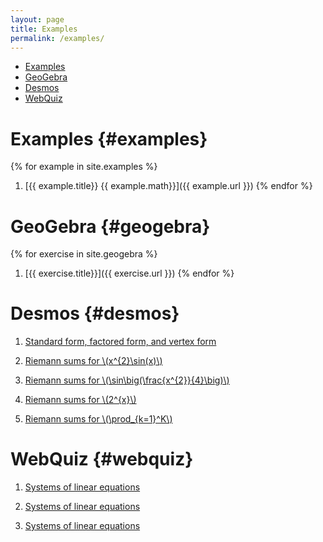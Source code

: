 ```yaml
---
layout: page
title: Examples
permalink: /examples/
---
```


- [Examples](#examples)
- [GeoGebra](#geogebra)
- [Desmos](#desmos)
- [WebQuiz](#webquiz)

# Examples {#examples}

{% for example in site.examples %}
1. [{{ example.title}} {{ example.math}}]({{ example.url }})
{% endfor %}

# GeoGebra {#geogebra}

{% for exercise in site.geogebra %}
1. [{{ exercise.title}}]({{ exercise.url }})
{% endfor %}

# Desmos {#desmos}

1. [Standard form, factored form, and vertex form](https://www.desmos.com/calculator/zrpmztunq0)

1. [Riemann sums for \\(x^{2}\sin(x)\\)](https://www.desmos.com/calculator/cbhiymlls7)

1. [Riemann sums for \\(\sin\big(\frac{x^{2}}{4}\big)\\)](https://www.desmos.com/calculator/abk5szfm0h)

1. [Riemann sums for \\(2^{x}\\)](https://www.desmos.com/calculator/ryrp6oip6q)

1. [Riemann sums for \\(\prod_{k=1}^K\\)](https://www.desmos.com/calculator/gntgmzpxwm)

# WebQuiz {#webquiz}

1. [Systems of linear equations](https://jordanbell.info/WebQuiz/wq1.html)

1. [Systems of linear equations](https://jordanbell.info/WebQuiz/wq2.html)

1. [Systems of linear equations](https://jordanbell.info/WebQuiz/wq3.html)